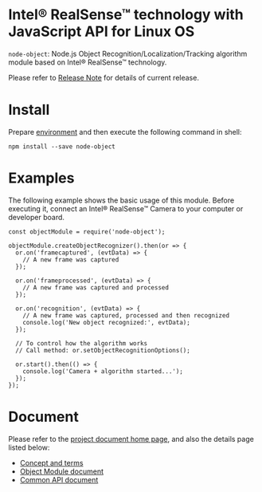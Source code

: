 # Intel® RealSense™ technology with JavaScript API for Linux OS

`node-object`: Node.js Object Recognition/Localization/Tracking algorithm module based on Intel® RealSense™ technology.

Please refer to [Release Note](https://github.com/01org/node-realsense/releases) for details of current release.

# Install
Prepare [environment](https://01org.github.io/node-realsense/doc/setup_environment.html) and then execute the following command in shell:
```
npm install --save node-object
```

# Examples
The following example shows the basic usage of this module. Before executing it, connect an Intel® RealSense™ Camera to your computer or developer board.

```
const objectModule = require('node-object');

objectModule.createObjectRecognizer().then(or => {
  or.on('framecaptured', (evtData) => {
    // A new frame was captured
  });

  or.on('frameprocessed', (evtData) => {
    // A new frame was captured and processed
  });

  or.on('recognition', (evtData) => {
    // A new frame was captured, processed and then recognized
    console.log('New object recognized:', evtData);
  });

  // To control how the algorithm works
  // Call method: or.setObjectRecognitionOptions();

  or.start().then(() => {
    console.log('Camera + algorithm started...');
  });
});
```

# Document
Please refer to the [project document home page](https://01org.github.io/node-realsense/), and also the details page listed below:
- [Concept and terms](https://software.intel.com/sites/products/realsense/object/developer_guide.html)
- [Object Module document](https://01org.github.io/node-realsense/doc/spec/object-recognition.html)
- [Common API document](https://01org.github.io/node-realsense/doc/spec/common.html)
